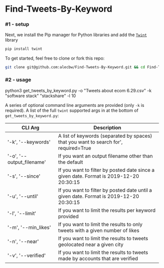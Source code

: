 # Find-Tweets-By-Keyword

### \#1 - setup

Next, we install the Pip manager for Python libraries and add the [`Twint`](https://github.com/twintproject/twint) library
```bash
pip install twint
```

To get started, feel free to clone or fork this repo: 
```bash
git clone git@github.com:alecbw/Find-Tweets-By-Keyword.git && cd Find-Tweets-By-Keyword
```

### \#2 - usage

python3 get_tweets_by_keyword.py -o "Tweets about ecom 6.29.csv" -k  "software stack" "stackshare" -l 10

A series of optional command line arguments are provided (only `-k` is required). A list of the full `twint` supported args in at the bottom of `get_tweets_by_keyword.py`:

| CLI Arg                   | Description                                                                           
|---------------------------|-------------------------------------------------------------------------------------------
| '-k', '--keywords'        | A list of keywords (separated by spaces) that you want to search for', required=True
| '-o', '--output_filename' | If you want an output filename other than the default                             
| '-s', '--since'           | If you want to filter by posted date since a given date. Format is 2019-12-20 20:30:15
| '-u', '--until'           | If you want to filter by posted date until a given date. Format is 2019-12-20 20:30:15
| '-l', '--limit'           | If you want to limit the results per keyword provided                          
| '-m', '--min_likes'       | If you want to limit the results to only tweets with a given number of likes       
| '-n', '--near'            | If you want to limit the results to tweets geolocated near a given city            
| '-v', '--verified'        | If you want to limit the results to tweets made by accounts that are verified        
